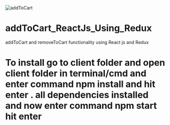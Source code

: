 ![addToCart](https://user-images.githubusercontent.com/79501464/118980191-dda8eb00-b996-11eb-9b81-3f20bdc0ad6d.png)
# addToCart_ReactJs_Using_Redux
addToCart and removeToCart functionality using React js and Redux

# To install go to client folder and open client folder in terminal/cmd and enter command npm install and hit enter . all dependencies installed and now enter command npm start hit enter
